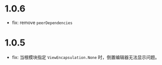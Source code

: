 # 1.0.6

+ fix: remove `peerDependencies`

# 1.0.5

+ fix: 当根模块指定 `ViewEncapsulation.None` 时，倒置编辑器无法显示问题。
